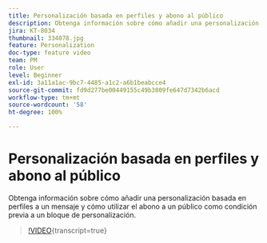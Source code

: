 ```yaml
---
title: Personalización basada en perfiles y abono al público
description: Obtenga información sobre cómo añadir una personalización basada en perfiles a un mensaje y cómo utilizar el abono a un público como condición previa a un bloque de personalización.
jira: KT-8034
thumbnail: 334078.jpg
feature: Personalization
doc-type: feature video
team: PM
role: User
level: Beginner
exl-id: 3a11a1ac-9bc7-4485-a1c2-a6b1beabcce4
source-git-commit: fd9d277be00449155c49b3809fe647d7342b6acd
workflow-type: tm+mt
source-wordcount: '58'
ht-degree: 100%

---
```


# Personalización basada en perfiles y abono al público

Obtenga información sobre cómo añadir una personalización basada en perfiles a un mensaje y cómo utilizar el abono a un público como condición previa a un bloque de personalización.

>[!VIDEO](https://video.tv.adobe.com/v/3416236?quality=12&learn=on&captions=spa){transcript=true}
